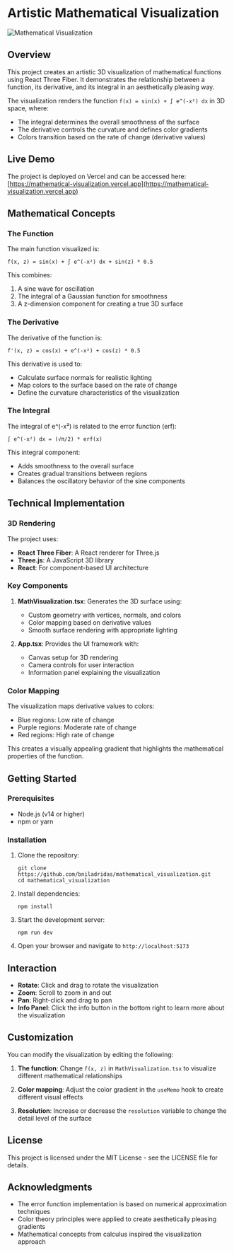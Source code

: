# Artistic Mathematical Visualization

![Mathematical Visualization](https://images.unsplash.com/photo-1635070041078-e363dbe005cb?ixlib=rb-4.0.3&ixid=M3wxMjA3fDB8MHxwaG90by1wYWdlfHx8fGVufDB8fHx8fA%3D%3D&auto=format&fit=crop&w=2000&q=80)

## Overview

This project creates an artistic 3D visualization of mathematical functions using React Three Fiber. It demonstrates the relationship between a function, its derivative, and its integral in an aesthetically pleasing way.

The visualization renders the function `f(x) = sin(x) + ∫ e^(-x²) dx` in 3D space, where:
- The integral determines the overall smoothness of the surface
- The derivative controls the curvature and defines color gradients
- Colors transition based on the rate of change (derivative values)

## Live Demo
The project is deployed on Vercel and can be accessed here: [https://mathematical-visualization.vercel.app](https://mathematical-visualization.vercel.app)

## Mathematical Concepts

### The Function

The main function visualized is:

```
f(x, z) = sin(x) + ∫ e^(-x²) dx + sin(z) * 0.5
```

This combines:
1. A sine wave for oscillation
2. The integral of a Gaussian function for smoothness
3. A z-dimension component for creating a true 3D surface

### The Derivative

The derivative of the function is:

```
f'(x, z) = cos(x) + e^(-x²) + cos(z) * 0.5
```

This derivative is used to:
- Calculate surface normals for realistic lighting
- Map colors to the surface based on the rate of change
- Define the curvature characteristics of the visualization

### The Integral

The integral of e^(-x²) is related to the error function (erf):

```
∫ e^(-x²) dx = (√π/2) * erf(x)
```

This integral component:
- Adds smoothness to the overall surface
- Creates gradual transitions between regions
- Balances the oscillatory behavior of the sine components

## Technical Implementation

### 3D Rendering

The project uses:
- **React Three Fiber**: A React renderer for Three.js
- **Three.js**: A JavaScript 3D library
- **React**: For component-based UI architecture

### Key Components

1. **MathVisualization.tsx**: Generates the 3D surface using:
   - Custom geometry with vertices, normals, and colors
   - Color mapping based on derivative values
   - Smooth surface rendering with appropriate lighting

2. **App.tsx**: Provides the UI framework with:
   - Canvas setup for 3D rendering
   - Camera controls for user interaction
   - Information panel explaining the visualization

### Color Mapping

The visualization maps derivative values to colors:
- Blue regions: Low rate of change
- Purple regions: Moderate rate of change
- Red regions: High rate of change

This creates a visually appealing gradient that highlights the mathematical properties of the function.

## Getting Started

### Prerequisites

- Node.js (v14 or higher)
- npm or yarn

### Installation

1. Clone the repository:
   ```
   git clone https://github.com/bniladridas/mathematical_visualization.git
   cd mathematical_visualization
   ```

2. Install dependencies:
   ```
   npm install
   ```

3. Start the development server:
   ```
   npm run dev
   ```

4. Open your browser and navigate to `http://localhost:5173`

## Interaction

- **Rotate**: Click and drag to rotate the visualization
- **Zoom**: Scroll to zoom in and out
- **Pan**: Right-click and drag to pan
- **Info Panel**: Click the info button in the bottom right to learn more about the visualization

## Customization

You can modify the visualization by editing the following:

1. **The function**: Change `f(x, z)` in `MathVisualization.tsx` to visualize different mathematical relationships

2. **Color mapping**: Adjust the color gradient in the `useMemo` hook to create different visual effects

3. **Resolution**: Increase or decrease the `resolution` variable to change the detail level of the surface

## License

This project is licensed under the MIT License - see the LICENSE file for details.

## Acknowledgments

- The error function implementation is based on numerical approximation techniques
- Color theory principles were applied to create aesthetically pleasing gradients
- Mathematical concepts from calculus inspired the visualization approach

